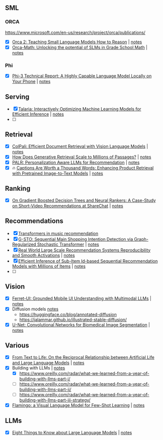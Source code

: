 ## SML

### ORCA

https://www.microsoft.com/en-us/research/project/orca/publications/

* [x] [Orca 2: Teaching Small Language Models How to Reason](https://arxiv.org/abs/2311.11045) | [notes](notes/orca_2.md)
* [x] [Orca-Math: Unlocking the potential of SLMs in Grade School Math](https://arxiv.org/abs/2402.14830) | [notes](notes/orca_2_math.md)

### Phi

* [x] [Phi-3 Technical Report: A Highly Capable Language Model Locally on Your Phone](https://arxiv.org/abs/2404.14219) | [notes](notes/phi-3.md)

## Serving

* [x] [Talaria: Interactively Optimizing Machine Learning Models for Efficient Inference](https://arxiv.org/abs/2404.03085) | [notes](notes/talaria.md)
* [ ] 


## Retrieval

* [x] [ColPali: Efficient Document Retrieval with Vision Language Models](https://arxiv.org/abs/2407.01449) | [notes](notes/ColPali.md)
* [x] [How Does Generative Retrieval Scale to Millions of Passages?](https://arxiv.org/abs/2305.11841) | [notes](notes/generative_retrieval_to_millions.md)
* [x] [PALR: Personalization Aware LLMs for Recommendation](https://arxiv.org/abs/2305.07622) | [notes](notes/palr.md)
* [x] :fire: [Captions Are Worth a Thousand Words: Enhancing Product Retrieval with Pretrained Image-to-Text Models](https://arxiv.org/abs/2402.08532) | [notes](notes/captions_are_worth.md)

## Ranking

* [x] [On Gradient Boosted Decision Trees and Neural Rankers: A Case-Study on Short-Video Recommendations at ShareChat](https://arxiv.org/abs/2312.01760) | [notes](notes/on_gdbt_vs_nn.md)

## Recommendations

* [x] [Transformers in music recommendation](https://research.google/blog/transformers-in-music-recommendation/)
* [x] [G-STO: Sequential Main Shopping Intention Detection via Graph-Regularized Stochastic Transformer](https://arxiv.org/abs/2306.14314) | [notes](notes/G-sto.md)
* [x] [Real World Large Scale Recommendation Systems Reproducibility and Smooth Activations](https://arxiv.org/abs/2202.06499) | [notes](notes/recsys_repro.md)
* [x] [Efficient Inference of Sub-Item Id-based Sequential Recommendation Models with Millions of Items](https://arxiv.org/abs/2408.09992) | [notes](notes/sub_item_seq_recommendations.md)
* [ ] 

## Vision

* [x] [Ferret-UI: Grounded Mobile UI Understanding with Multimodal LLMs](https://arxiv.org/abs/2404.05719) | [notes](notes/Ferret-UI.md)
* [x] Diffusion models [notes](notes/stable_diffusion.md)
  * https://huggingface.co/blog/annotated-diffusion
  * https://jalammar.github.io/illustrated-stable-diffusion/
* [x] [U-Net: Convolutional Networks for Biomedical Image Segmentation](https://arxiv.org/abs/1505.04597) | [notes](notes/u-net.md)
    
## Various
* [x] [From Text to Life: On the Reciprocal Relationship between Artificial Life and Large Language Models](https://arxiv.org/abs/2407.09502) | [notes](notes/from_text_to_life.md)
* [x] Building with LLMs | [notes](notes/building_with_llms.md)
   * [x]  https://www.oreilly.com/radar/what-we-learned-from-a-year-of-building-with-llms-part-i/
   * [ ]  https://www.oreilly.com/radar/what-we-learned-from-a-year-of-building-with-llms-part-ii/
   * [ ]  https://www.oreilly.com/radar/what-we-learned-from-a-year-of-building-with-llms-part-iii-strategy/
* [x] [Flamingo: a Visual Language Model for Few-Shot Learning](https://arxiv.org/abs/2204.14198) | [notes](notes/flamingo.md)

## LLMs

* [x] [Eight Things to Know about Large Language Models](https://arxiv.org/abs/2304.00612) | [notes](notes/8_things_to_know.md)

